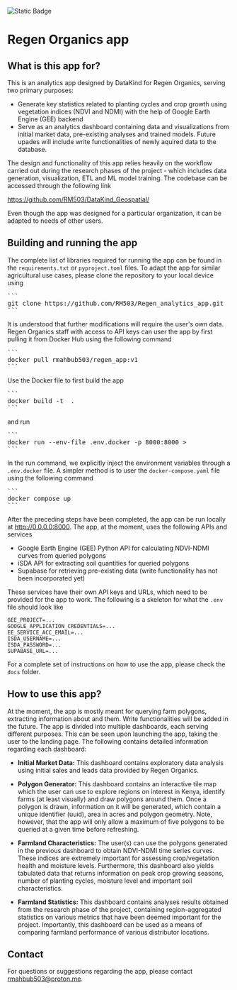 ![Static Badge](https://img.shields.io/badge/alpha_version-1.0.0-blue)

# Regen Organics app
## What is this app for?
This is an analytics app designed by DataKind for Regen Organics, serving two primary purposes:

* Generate key statistics related to planting cycles and crop growth using vegetation indices (NDVI and NDMI) with the help of Google Earth Engine (GEE) backend
* Serve as an analytics dashboard containing data and visualizations from initial market data, pre-existing analyses and trained models. Future upades will include write functionalities of newly aquired data to the database.

The design and functionality of this app relies heavily on the workflow carried out during the research phases of the project - which includes data generation, visualization, ETL and ML model training. The codebase can be accessed through the following link

https://github.com/RM503/DataKind_Geospatial/

Even though the app was designed for a particular organization, it can be adapted to needs of other users.

## Building and running the app

The complete list of libraries required for running the app can be found in the `requirements.txt` or `pyproject.toml` files. To adapt the app for similar agricultural use cases, please clone the repository to your local device using


<pre>
```
git clone https://github.com/RM503/Regen_analytics_app.git
```
</pre>
It is understood that further modifications will require the user's own data. Regen Organics staff with access to API keys can user the app by first pulling it from Docker Hub using the following command
<pre>
```
docker pull rmahbub503/regen_app:v1
```
</pre>
Use the Docker file to first build the app
<pre>
```
docker build -t <whatever_name_you_want:version> .
```
</pre>
and run
<pre>
```
docker run --env-file .env.docker -p 8000:8000 <whatever_name_you_want:version>>
```
</pre>
In the run command, we explicitly inject the environment variables through a `.env.docker` file. A simpler method is to user the `docker-compose.yaml` file using the following command
<pre>
```
docker compose up
```
</pre>
 After the preceding steps have been completed, the app can be run locally at http://0.0.0.0:8000. The app, at the moment, uses the following APIs and services

* Google Earth Engine (GEE) Python API for calculating NDVI-NDMI curves from queried polygons
* iSDA API for extracting soil quantities for queried polygons
* Supabase for retrieving pre-existing data (write functionality has not been incorporated yet)

These services have their own API keys and URLs, which need to be provided for the app to work. The following is a skeleton for what the `.env` file should look like

```
GEE_PROJECT=... 
GOOGLE_APPLICATION_CREDENTIALS=...
EE_SERVICE_ACC_EMAIL=...
ISDA_USERNAME=...
ISDA_PASSWORD=...
SUPABASE_URL=...
```
For a complete set of instructions on how to use the app, please check the `docs` folder.

## How to use this app?

At the moment, the app is mostly meant for querying farm polygons, extracting information about and them. Write functionalities will be added in the future. The app is divided into multiple dashboards, each serving different purposes. This can be seen upon launching the app, taking the user to the landing page. The following contains detailed information regarding each dashboard:
* **Initial Market Data:** This dashboard contains exploratory data analysis using initial sales and leads data provided by Regen Organics. 

* **Polygon Generator:** This dashboard contains an interactive tile map which the user can use to explore regions on interest in Kenya, identify farms (at least visually) and draw polygons around them. Once a polygon is drawn, information on it will be generated, which contain a unique identifier (uuid), area in acres and polygon geometry. Note, however, that the app will only allow a maximum of five polygons to be queried at a given time before refreshing.

* **Farmland Characteristics:** The user(s) can use the polygons generated in the previous dashboard to obtain NDVI-NDMI time series curves. These indices are extremely important for assessing crop/vegetation health and moisture levels. Furthermore, this dashboard also yields tabulated data that returns information on peak crop growing seasons, number of planting cycles, moisture level and important soil characteristics.

* **Farmland Statistics:** This dashboard contains analyses results obtained from the research phase of the project, containing region-aggregated statistics on various metrics that have been deemed important for the project. Importantly, this dashboard can be used as a means of comparing farmland performance of various distributor locations.

## Contact

For questions or suggestions regarding the app, please contact rmahbub503@proton.me.